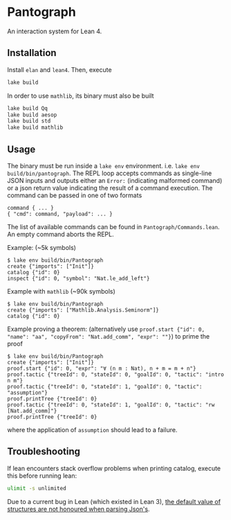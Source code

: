 # Pantograph

An interaction system for Lean 4.

## Installation

Install `elan` and `lean4`. Then, execute
``` sh
lake build
```
In order to use `mathlib`, its binary must also be built

``` sh
lake build Qq
lake build aesop
lake build std
lake build mathlib
```

## Usage

The binary must be run inside a `lake env` environment. i.e. `lake env
build/bin/pantograph`. The REPL loop accepts commands as single-line JSON inputs
and outputs either an `Error:` (indicating malformed command) or a json return
value indicating the result of a command execution. The command can be passed in
one of two formats
```
command { ... }
{ "cmd": command, "payload": ... }
```
The list of available commands can be found in `Pantograph/Commands.lean`. An
empty command aborts the REPL.

Example: (~5k symbols)
```
$ lake env build/bin/Pantograph
create {"imports": ["Init"]}
catalog {"id": 0}
inspect {"id": 0, "symbol": "Nat.le_add_left"}
```
Example with `mathlib` (~90k symbols)
```
$ lake env build/bin/Pantograph
create {"imports": ["Mathlib.Analysis.Seminorm"]}
catalog {"id": 0}
```
Example proving a theorem: (alternatively use `proof.start {"id": 0, "name": "aa", "copyFrom": "Nat.add_comm", "expr": ""}`) to prime the proof
```
$ lake env build/bin/Pantograph
create {"imports": ["Init"]}
proof.start {"id": 0, "expr": "∀ (n m : Nat), n + m = m + n"}
proof.tactic {"treeId": 0, "stateId": 0, "goalId": 0, "tactic": "intro n m"}
proof.tactic {"treeId": 0, "stateId": 1, "goalId": 0, "tactic": "assumption"}
proof.printTree {"treeId": 0}
proof.tactic {"treeId": 0, "stateId": 1, "goalId": 0, "tactic": "rw [Nat.add_comm]"}
proof.printTree {"treeId": 0}
```
where the application of `assumption` should lead to a failure.

## Troubleshooting

If lean encounters stack overflow problems when printing catalog, execute this before running lean:
```sh
ulimit -s unlimited
```
Due to a current bug in Lean (which existed in Lean 3), [the default value of structures are not honoured when parsing Json's](https://github.com/leanprover/lean4/issues/2225).
